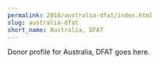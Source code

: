 ```yaml
---
permalink: 2018/australia-dfat/index.html
slug: australia-dfat
short_name: Australia, DFAT
---
```


Donor profile for Australia, DFAT goes here.
